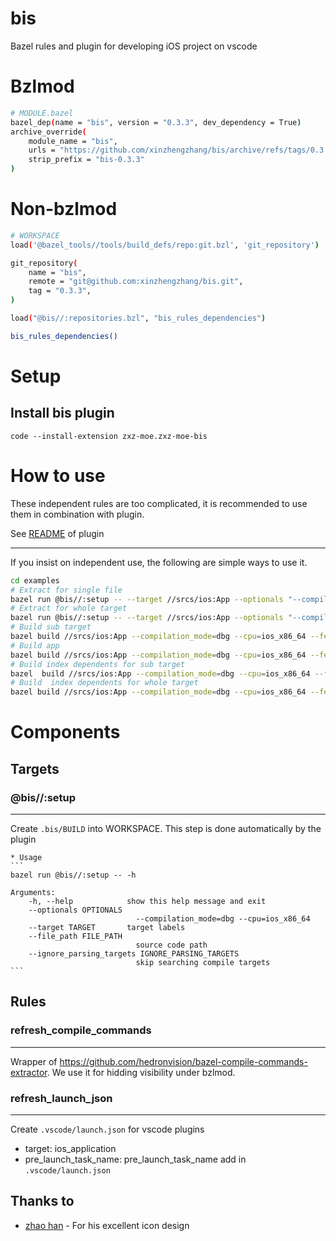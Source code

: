 # bis
Bazel rules and plugin for developing iOS project on vscode

# Bzlmod
```sh
# MODULE.bazel
bazel_dep(name = "bis", version = "0.3.3", dev_dependency = True)
archive_override(
    module_name = "bis",
    urls = "https://github.com/xinzhengzhang/bis/archive/refs/tags/0.3.3.tar.gz",
    strip_prefix = "bis-0.3.3"
)
```
# Non-bzlmod
```sh
# WORKSPACE
load('@bazel_tools//tools/build_defs/repo:git.bzl', 'git_repository')

git_repository(
    name = "bis",
    remote = "git@github.com:xinzhengzhang/bis.git",
    tag = "0.3.3",
)

load("@bis//:repositories.bzl", "bis_rules_dependencies")

bis_rules_dependencies()

```

# Setup

## Install bis plugin
```
code --install-extension zxz-moe.zxz-moe-bis
```

# How to use

These independent rules are too complicated, it is recommended to use them in combination with plugin.

See [README](plugin/zxz-moe-bis/README.md) of plugin 

---
If you insist on independent use, the following are simple ways to use it.
```sh
cd examples
# Extract for single file
bazel run @bis//:setup -- --target //srcs/ios:App --optionals "--compilation_mode=dbg --cpu="ios_x86_64" --features=oso_prefix_is_pwd" --file_path srcs/ios/app.swift
# Extract for whole target
bazel run @bis//:setup -- --target //srcs/ios:App --optionals "--compilation_mode=dbg --cpu="ios_x86_64" --features=oso_prefix_is_pwd"
# Build sub target
bazel build //srcs/ios:App --compilation_mode=dbg --cpu=ios_x86_64 --features=oso_prefix_is_pwd --aspects=@bis//:bisproject_aspect.bzl%bis_aspect --output_groups="bis artifacts @@//srcs/ios:lib"
# Build app
bazel build //srcs/ios:App --compilation_mode=dbg --cpu=ios_x86_64 --features=oso_prefix_is_pwd --aspects=@bis//:bisproject_aspect.bzl%bis_aspect --output_groups="bis artifacts @@//srcs/ios:App"
# Build index dependents for sub target
bazel  build //srcs/ios:App --compilation_mode=dbg --cpu=ios_x86_64 --features=oso_prefix_is_pwd --aspects=@bis//:bisproject_aspect.bzl%bis_aspect --output_groups="bis all index dependents @@//srcs/ios:lib"
# Build  index dependents for whole target
bazel build //srcs/ios:App --compilation_mode=dbg --cpu=ios_x86_64 --features=oso_prefix_is_pwd --aspects=@bis//:bisproject_aspect.bzl%bis_aspect --output_groups="bis all index dependents @@//srcs/ios:App"
```

# Components
## Targets
### @bis//:setup
---
Create `.bis/BUILD` into WORKSPACE.
This step is done automatically by the plugin


    * Usage
    ```
    bazel run @bis//:setup -- -h

    Arguments:
        -h, --help            show this help message and exit
        --optionals OPTIONALS
                                --compilation_mode=dbg --cpu=ios_x86_64
        --target TARGET       target labels
        --file_path FILE_PATH
                                source code path
        --ignore_parsing_targets IGNORE_PARSING_TARGETS
                                skip searching compile targets
    ``` 

## Rules

### refresh_compile_commands
---
Wrapper of https://github.com/hedronvision/bazel-compile-commands-extractor.
We use it for hidding visibility under bzlmod.


### refresh_launch_json
---
Create `.vscode/launch.json` for vscode plugins
* target: ios_application
* pre_launch_task_name: pre_launch_task_name add in `.vscode/launch.json`
## Thanks to
* [zhao han](https://github.com/BarneyZhaoooo) - For his excellent icon design
